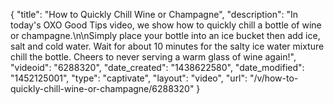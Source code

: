 {
    "title": "How to Quickly Chill Wine or Champagne",
    "description": "In today's OXO Good Tips video, we show how to quickly chill a bottle of wine or champagne.\n\nSimply place your bottle into an ice bucket then add ice, salt and cold water. Wait for about 10 minutes for the salty ice water mixture chill the bottle. Cheers to never serving a warm glass of wine again!",
    "videoid": "6288320",
    "date_created": "1438622580",
    "date_modified": "1452125001",
    "type": "captivate",
    "layout": "video",
    "url": "\/v\/how-to-quickly-chill-wine-or-champagne\/6288320"
}